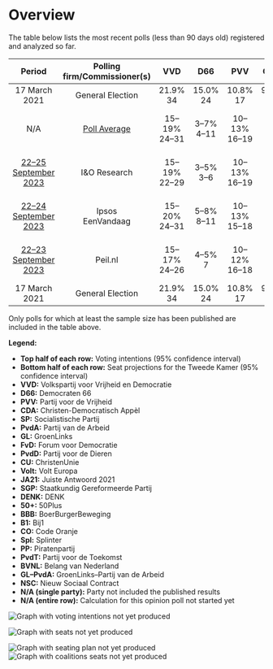 # Overview

The table below lists the most recent polls (less than 90 days old) registered and analyzed so far.

| Period     | Polling firm/Commissioner(s) | VVD | D66 | PVV | CDA | SP | PvdA | GL | FvD | PvdD | CU | Volt | JA21 | SGP | DENK | 50+ | BBB | B1 | CO | Spl | PP | PvdT | BVNL | GL–PvdA | NSC |
|:----------:|:----------------------------:|:--:|:--:|:--:|:--:|:--:|:--:|:--:|:--:|:--:|:--:|:--:|:--:|:--:|:--:|:--:|:--:|:--:|:--:|:--:|:--:|:--:|:--:|:--:|:--:|
| 17 March 2021 | General Election | 21.9% <br> 34 | 15.0% <br> 24 | 10.8% <br> 17 | 9.5% <br> 15 | 6.0% <br> 9 | 5.7% <br> 9 | 5.2% <br> 8 | 5.0% <br> 8 | 3.8% <br> 6 | 3.4% <br> 5 | 2.4% <br> 3 | 2.4% <br> 3 | 2.1% <br> 3 | 2.0% <br> 3 | 1.0% <br> 1 | 1.0% <br> 1 | 0.8% <br> 1 | 0.4% <br> 0 | 0.3% <br> 0 | 0.2% <br> 0 | 0.0% <br> 0 | 0.0% <br> 0 | 10.9% <br> 17 | 0.0% <br> 0 |
| N/A | [Poll Average](average.html) | 15–19% <br> 24–31 | 3–7% <br> 4–11 | 10–13% <br> 16–19 | 2–5% <br> 4–6 | 2–4% <br> 3–6 | N/A <br> N/A | N/A <br> N/A | 2–4% <br> 2–6 | 3–6% <br> 4–8 | 2–4% <br> 3–6 | 2–3% <br> 2–5 | 1–3% <br> 1–3 | 1–3% <br> 1–4 | 1–3% <br> 1–4 | 0–1% <br> 0–1 | 7–10% <br> 11–16 | 0–2% <br> 0–1 | N/A <br> N/A | N/A <br> N/A | N/A <br> N/A | N/A <br> N/A | 0–1% <br> 0–1 | 12–20% <br> 19–29 | 14–19% <br> 22–29 |
| [22–25 September 2023](2023-09-25-IOResearch.html) | I&O Research | 15–19% <br> 22–29 | 3–5% <br> 3–6 | 10–13% <br> 16–19 | 3–4% <br> 4–6 | 3–5% <br> 5–6 | N/A <br> N/A | N/A <br> N/A | 2–4% <br> 4–6 | 3–5% <br> 4–8 | 2–4% <br> 3–5 | 2–3% <br> 3–5 | 1–2% <br> 1–3 | 2–4% <br> 2–4 | 1–3% <br> 2–4 | 0–1% <br> 0–1 | 6–9% <br> 11–14 | 0–1% <br> 0 | N/A <br> N/A | N/A <br> N/A | N/A <br> N/A | N/A <br> N/A | 0–1% <br> 0–1 | 16–20% <br> 26–31 | 14–18% <br> 22–27 |
| [22–24 September 2023](2023-09-24-Ipsos.html) | Ipsos <br> EenVandaag | 15–20% <br> 24–31 | 5–8% <br> 8–11 | 10–13% <br> 15–18 | 2–4% <br> 4–5 | 2–5% <br> 3–7 | N/A <br> N/A | N/A <br> N/A | 2–3% <br> 2–5 | 4–6% <br> 6–8 | 2–5% <br> 3–6 | 1–3% <br> 2–4 | 1–3% <br> 2–4 | 1–3% <br> 2–6 | 2–3% <br> 3–4 | 0–1% <br> 0–1 | 7–10% <br> 10–13 | 1–2% <br> 1–2 | N/A <br> N/A | N/A <br> N/A | N/A <br> N/A | N/A <br> N/A | N/A <br> N/A | 11–16% <br> 19–21 | 14–18% <br> 22–29 |
| [22–23 September 2023](2023-09-23-Peilnl.html) | Peil.nl | 15–17% <br> 24–26 | 4–5% <br> 7 | 10–12% <br> 16–18 | 3–5% <br> 5–6 | 2–3% <br> 4 | N/A <br> N/A | N/A <br> N/A | 3–4% <br> 4–6 | 3–5% <br> 6 | 2–3% <br> 3 | 2–3% <br> 4 | 1–2% <br> 1 | 1–2% <br> 1 | 1–2% <br> 1–2 | 0–1% <br> 0 | 8–10% <br> 14–16 | 0% <br> 0 | N/A <br> N/A | N/A <br> N/A | N/A <br> N/A | N/A <br> N/A | 0–1% <br> 0–1 | 15–17% <br> 24–27 | 17–19% <br> 28–29 |
| 17 March 2021 | General Election | 21.9% <br> 34 | 15.0% <br> 24 | 10.8% <br> 17 | 9.5% <br> 15 | 6.0% <br> 9 | 5.7% <br> 9 | 5.2% <br> 8 | 5.0% <br> 8 | 3.8% <br> 6 | 3.4% <br> 5 | 2.4% <br> 3 | 2.4% <br> 3 | 2.1% <br> 3 | 2.0% <br> 3 | 1.0% <br> 1 | 1.0% <br> 1 | 0.8% <br> 1 | 0.4% <br> 0 | 0.3% <br> 0 | 0.2% <br> 0 | 0.0% <br> 0 | 0.0% <br> 0 | 10.9% <br> 17 | 0.0% <br> 0 |

Only polls for which at least the sample size has been published are included in the table above.

**Legend:**
+ **Top half of each row:** Voting intentions (95% confidence interval)
+ **Bottom half of each row:** Seat projections for the Tweede Kamer (95% confidence interval)
+ **VVD:** Volkspartij voor Vrijheid en Democratie
+ **D66:** Democraten 66
+ **PVV:** Partij voor de Vrijheid
+ **CDA:** Christen-Democratisch Appèl
+ **SP:** Socialistische Partij
+ **PvdA:** Partij van de Arbeid
+ **GL:** GroenLinks
+ **FvD:** Forum voor Democratie
+ **PvdD:** Partij voor de Dieren
+ **CU:** ChristenUnie
+ **Volt:** Volt Europa
+ **JA21:** Juiste Antwoord 2021
+ **SGP:** Staatkundig Gereformeerde Partij
+ **DENK:** DENK
+ **50+:** 50Plus
+ **BBB:** BoerBurgerBeweging
+ **B1:** Bij1
+ **CO:** Code Oranje
+ **Spl:** Splinter
+ **PP:** Piratenpartij
+ **PvdT:** Partij voor de Toekomst
+ **BVNL:** Belang van Nederland
+ **GL–PvdA:** GroenLinks–Partij van de Arbeid
+ **NSC:** Nieuw Sociaal Contract
+ **N/A (single party):** Party not included the published results
+ **N/A (entire row):** Calculation for this opinion poll not started yet


![Graph with voting intentions not yet produced](average.png "Voting Intentions")

![Graph with seats not yet produced](average-seats.png "Seats")

![Graph with seating plan not yet produced](average-seating-plan.png "Seating Plan")
![Graph with coalitions seats not yet produced](average-coalitions-seats.png "Coalitions Seats")
